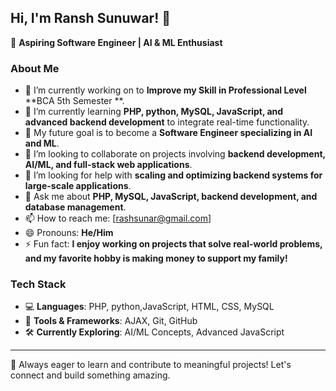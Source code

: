 ## Hi, I'm Ransh Sunuwar! 👋  

🚀 **Aspiring Software Engineer | AI & ML Enthusiast**  

### About Me  
- 🔭 I’m currently working on to **Improve my Skill in Professional Level** **BCA 5th Semester **.  
- 🌱 I’m currently learning **PHP, python, MySQL, JavaScript, and advanced backend development** to integrate real-time functionality.  
- 🎯 My future goal is to become a **Software Engineer specializing in AI and ML**.  
- 👯 I’m looking to collaborate on projects involving **backend development, AI/ML, and full-stack web applications**.  
- 🤔 I’m looking for help with **scaling and optimizing backend systems for large-scale applications**.  
- 💬 Ask me about **PHP, MySQL, JavaScript, backend development, and database management**.  
- 📫 How to reach me: [rashsunar@gmail.com]  
- 😄 Pronouns: **He/Him**  
- ⚡ Fun fact: **I enjoy working on projects that solve real-world problems, and my favorite hobby is making money to support my family!**  

### Tech Stack  
- 💻 **Languages**: PHP, python,JavaScript, HTML, CSS, MySQL  
- 🔧 **Tools & Frameworks**: AJAX, Git, GitHub  
- 🛠 **Currently Exploring**: AI/ML Concepts, Advanced JavaScript  

---

🚀 Always eager to learn and contribute to meaningful projects! Let's connect and build something amazing.  
